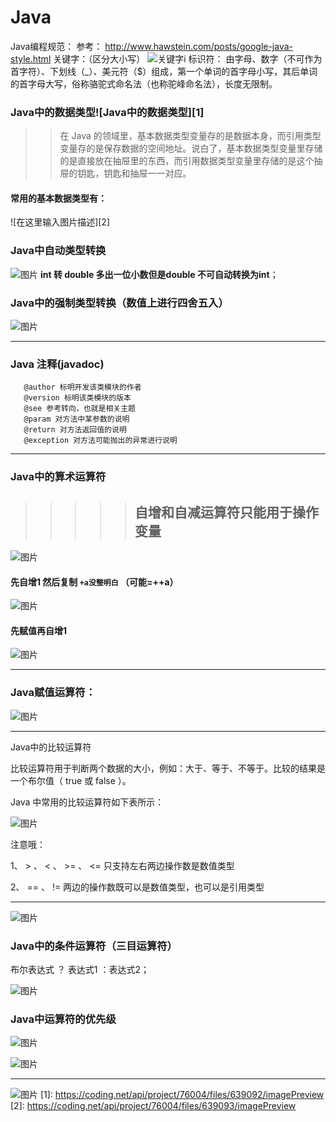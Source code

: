 # Java

Java编程规范：
参考： http://www.hawstein.com/posts/google-java-style.html
关键字：（区分大小写）
![关键字i](http://img.mukewang.com/53588ce900019bee05190178.jpg)
标识符：
由字母、数字（不可作为首字符）、下划线（_）、美元符（$）组成，第一个单词的首字母小写，其后单词的首字母大写，俗称骆驼式命名法（也称驼峰命名法），长度无限制。
### Java中的数据类型![Java中的数据类型][1]

>>在 Java 的领域里，基本数据类型变量存的是数据本身，而引用类型变量存的是保存数据的空间地址。说白了，基本数据类型变量里存储的是直接放在抽屉里的东西，而引用数据类型变量里存储的是这个抽屉的钥匙，钥匙和抽屉一一对应。

#### 常用的基本数据类型有：
![在这里输入图片描述][2]

### Java中自动类型转换

 ![图片](https://dn-coding-net-production-pp.qbox.me/34e2cbed-2476-4a31-ace7-8b931a5cc781.png)
**int 转 double 多出一位小数但是double 不可自动转换为int**；


### Java中的强制类型转换（数值上进行四舍五入）
 ![图片](https://dn-coding-net-production-pp.qbox.me/bae53401-325d-4337-b7ed-fbd1748460fa.png)

***************************************************************

### Java 注释(javadoc)

       @author 标明开发该类模块的作者
       @version 标明该类模块的版本
       @see 参考转向，也就是相关主题
       @param 对方法中某参数的说明
       @return 对方法返回值的说明
       @exception 对方法可能抛出的异常进行说明

********************************************************************************************
### Java中的算术运算符

>>>>> ## 自增和自减运算符只能用于操作变量

 ![图片](https://dn-coding-net-production-pp.qbox.me/88c04e77-05da-4e7b-91d3-caec3e065312.png)
#### 先自增1 然后复制  `+a没整明白` （可能=++a）
 ![图片](https://dn-coding-net-production-pp.qbox.me/90d8e2ec-a1cd-4679-b6c3-25386fe41062.png)
#### 先赋值再自增1
 ![图片](https://dn-coding-net-production-pp.qbox.me/0137bd52-764f-414f-a5d6-e6459877c5cc.png)
********************************************************************************************
### Java赋值运算符：

 ![图片](https://dn-coding-net-production-pp.qbox.me/490beefc-b138-42d2-9d9a-3143e41d0d4f.png)

********************************************************************************************

Java中的比较运算符

比较运算符用于判断两个数据的大小，例如：大于、等于、不等于。比较的结果是一个布尔值（ true 或 false ）。

Java 中常用的比较运算符如下表所示：

 ![图片](https://dn-coding-net-production-pp.qbox.me/3e650a8b-cbed-4419-95c6-f1201cb44e2a.png)

注意哦：

1、  > 、 < 、 >= 、 <= 只支持左右两边操作数是数值类型

2、  == 、 != 两边的操作数既可以是数值类型，也可以是引用类型

*******************************************************************************************

 ![图片](https://dn-coding-net-production-pp.qbox.me/1d7a88b7-d5e5-4fc8-aa3f-d9f1acc95c96.png)
### Java中的条件运算符（三目运算符）
布尔表达式 ？ 表达式1 ：表达式2；

 ![图片](https://dn-coding-net-production-pp.qbox.me/41b4ab20-7e05-4336-bbd7-47e5b6500d3e.png)

### Java中运算符的优先级

 ![图片](https://dn-coding-net-production-pp.qbox.me/4f1dd746-2eb5-46d4-97cf-00dbd14059bd.png)

 ![图片](https://dn-coding-net-production-pp.qbox.me/09001cc3-6e2e-4e49-b1d7-b9a7824cc799.png)


********************************************************************************************
 ![图片](https://dn-coding-net-production-pp.qbox.me/08049d83-f0ac-42a4-abb8-a6884be14453.png)
  [1]: https://coding.net/api/project/76004/files/639092/imagePreview
  [2]: https://coding.net/api/project/76004/files/639093/imagePreview